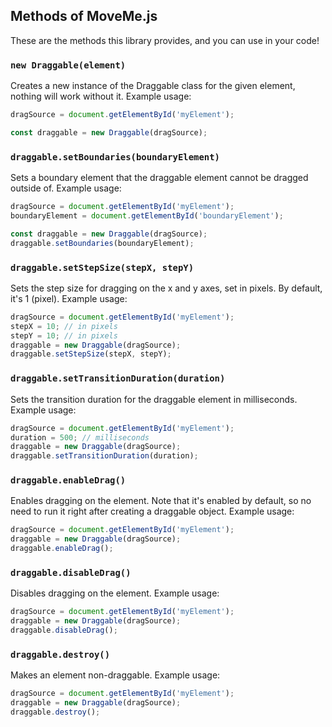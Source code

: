 ## Methods of MoveMe.js

These are the methods this library provides, and you can use in your code!

### `new Draggable(element)`

Creates a new instance of the Draggable class for the given element, nothing will work without it. Example usage:

```js
dragSource = document.getElementById('myElement');

const draggable = new Draggable(dragSource);
```

### `draggable.setBoundaries(boundaryElement)`

Sets a boundary element that the draggable element cannot be dragged outside of. Example usage:

```js
dragSource = document.getElementById('myElement');
boundaryElement = document.getElementById('boundaryElement');

const draggable = new Draggable(dragSource);
draggable.setBoundaries(boundaryElement);
```

### `draggable.setStepSize(stepX, stepY)`

Sets the step size for dragging on the x and y axes, set in pixels. By default, it's 1 (pixel). Example usage:

```js
dragSource = document.getElementById('myElement');
stepX = 10; // in pixels
stepY = 10; // in pixels
draggable = new Draggable(dragSource);
draggable.setStepSize(stepX, stepY);
```

### `draggable.setTransitionDuration(duration)`

Sets the transition duration for the draggable element in milliseconds. Example usage:

```js
dragSource = document.getElementById('myElement');
duration = 500; // milliseconds
draggable = new Draggable(dragSource);
draggable.setTransitionDuration(duration);
```

### `draggable.enableDrag()`

Enables dragging on the element. Note that it's enabled by default, so no need to run it right after creating a draggable object. Example usage:

```js
dragSource = document.getElementById('myElement');
draggable = new Draggable(dragSource);
draggable.enableDrag();
```

### `draggable.disableDrag()`

Disables dragging on the element. Example usage:

```js
dragSource = document.getElementById('myElement');
draggable = new Draggable(dragSource);
draggable.disableDrag();
```

### `draggable.destroy()`

Makes an element non-draggable. Example usage:

```js
dragSource = document.getElementById('myElement');
draggable = new Draggable(dragSource);
draggable.destroy();
```